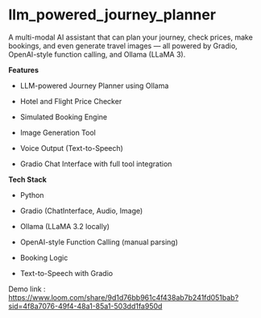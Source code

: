 # llm_powered_journey_planner
A multi-modal AI assistant that can plan your journey, check prices, make bookings, and even generate travel images — all powered by Gradio, OpenAI-style function calling, and Ollama (LLaMA 3).

**Features**
- LLM-powered Journey Planner using Ollama

- Hotel and Flight Price Checker

- Simulated Booking Engine

- Image Generation Tool

- Voice Output (Text-to-Speech)

- Gradio Chat Interface with full tool integration

**Tech Stack**
- Python

- Gradio (ChatInterface, Audio, Image)

- Ollama (LLaMA 3.2 locally)

- OpenAI-style Function Calling (manual parsing)

- Booking Logic

- Text-to-Speech with Gradio

Demo link : https://www.loom.com/share/9d1d76bb961c4f438ab7b241fd051bab?sid=4f8a7076-49f4-48a1-85a1-503dd1fa950d
